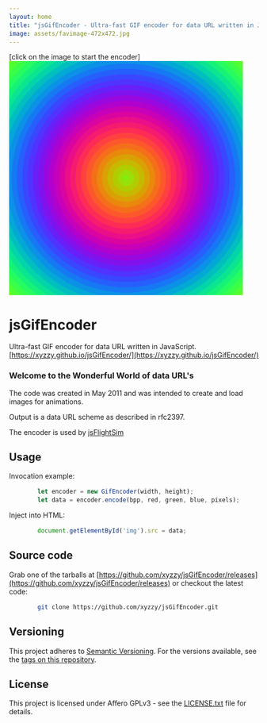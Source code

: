 ```yaml
---
layout: home
title: "jsGifEncoder - Ultra-fast GIF encoder for data URL written in JavaScript"
image: assets/favimage-472x472.jpg
---
```


\[click on the image to start the encoder\]  
[![preview](assets/favimage-472x472.jpg)](https://xyzzy.github.io/jsGifEncoder/)

# jsGifEncoder

Ultra-fast GIF encoder for data URL written in JavaScript. [https://xyzzy.github.io/jsGifEncoder/](https://xyzzy.github.io/jsGifEncoder/)

### Welcome to the Wonderful World of data URL's

The code was created in May 2011 and was intended to create and load images for animations.

Output is a data URL scheme as described in rfc2397.

The encoder is used by [jsFlightSim](https://xyzzy.github.io/jsFlightSim/)

## Usage

Invocation example:

```javascript
        let encoder = new GifEncoder(width, height);
        let data = encoder.encode(bpp, red, green, blue, pixels);
```

Inject into HTML:

```javascript
        document.getElementById('img').src = data;
```

## Source code

Grab one of the tarballs at [https://github.com/xyzzy/jsGifEncoder/releases](https://github.com/xyzzy/jsGifEncoder/releases) or checkout the latest code:

```sh
        git clone https://github.com/xyzzy/jsGifEncoder.git
```

## Versioning

This project adheres to [Semantic Versioning](http://semver.org/spec/v2.0.0.html). 
For the versions available, see the [tags on this repository](https://github.com/xyzzy/jsGifEncoder/tags).

## License

This project is licensed under Affero GPLv3 - see the [LICENSE.txt](LICENSE.txt) file for details.
